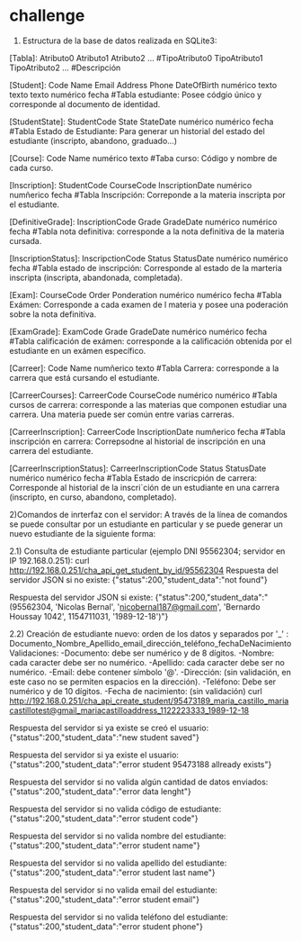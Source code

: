 # challenge

1) Estructura de la base de datos realizada en SQLite3:

[Tabla]:
Atributo0 Atributo1 Atributo2 ...
#TipoAtributo0 TipoAtributo1 TipoAtributo2 ...
#Descripción


[Student]:
Code Name Email Address Phone DateOfBirth
numérico texto texto texto numérico fecha
#Tabla estudiante: Posee códgio único y corresponde al documento de identidad.

[StudentState]:
StudentCode State StateDate
numérico numérico fecha
#Tabla Estado de Estudiante: Para generar un historial del estado del estudiante (inscripto, abandono, graduado...)

[Course]:
Code Name
numérico texto
#Taba curso: Código y nombre de cada curso.

[Inscription]:
StudentCode CourseCode InscriptionDate
numérico numñerico fecha
#Tabla Inscripción: Correponde a la materia inscripta por el estudiante.

[DefinitiveGrade]:
InscriptionCode Grade GradeDate
numérico numérico fecha
#Tabla nota definitiva: corresponde a la nota definitiva de la materia cursada.

[InscriptionStatus]:
InscripctionCode Status StatusDate
numérico numérico fecha
#Tabla estado de inscripción: Corresponde al estado de la marteria inscripta (inscripta, abandonada, completada).

[Exam]:
CourseCode Order Ponderation 
numérico numérico fecha
#Tabla Exámen: Corresponde a cada examen de l materia y posee una poderación sobre la nota definitiva.

[ExamGrade]:
ExamCode Grade GradeDate
numérico numérico fecha
#Tabla calificación de exámen: corresponde a la calificación obtenida por el estudiante en un exámen específico.

[Carreer]:
Code Name
numñerico texto
#Tabla Carrera: corresponde a la carrera que está cursando el estudiante.

[CarreerCourses]:
CarreerCode CourseCode
numérico numérico
#Tabla cursos de carrera: corresponde a las materias que componen estudiar una carrera. Una materia puede ser común entre varias carreras.

[CarreerInscription]:
CarreerCode InscriptionDate
numñerico fecha
#Tabla inscripción en carrera: Correpsodne al historial de inscripción en una carrera del estudiante.

[CarreerInscriptionStatus]:
CarreerInscriptionCode Status StatusDate
numérico numérico fecha
#Tabla Estado de inscricpión de carrera: Corresponde al historial de la inscri`ción de un estudiante en una carrera (inscripto, en curso, abandono, completado).

2)Comandos de inrterfaz con el servidor:
A través de la línea de comandos se puede consultar por un estudiante en particular y se puede generar un nuevo estudiante de la siguiente forma:

2.1) Consulta de estudiante particular (ejemplo DNI 95562304; servidor en IP 192.168.0.251):
curl http://192.168.0.251/cha_api_get_student_by_id/95562304
Respuesta del servidor JSON si no existe:
{"status":200,"student_data":"not found"}

Respuesta del servidor JSON si existe:
{"status":200,"student_data":"(95562304, 'Nicolas Bernal', 'nicobernal187@gmail.com', 'Bernardo Houssay 1042', 1154711031, '1989-12-18')"}

2.2) Creación de estudiante nuevo:
orden de los datos y separados por '_' : Documento_Nombre_Apellido_email_dirección_teléfono_fechaDeNacimiento
Validaciones:
-Documento: debe ser numérico y de 8 dígitos.
-Nombre: cada caracter debe ser no numérico.
-Apellido: cada caracter debe ser no numérico.
-Email: debe contener símbolo '@'.
-Dirección: (sin validación, en este caso no se permiten espacios en la dirección).
-Teléfono: Debe ser numérico y de 10 dígitos.
-Fecha de nacimiento: (sin validación)
curl http://192.168.0.251/cha_api_create_student/95473189_maria_castillo_mariacastillotest@gmail_mariacastilloaddress_1122223333_1989-12-18

Respuesta del servidor si ya existe se creó el usuario:
{"status":200,"student_data":"new student saved"}

Respuesta del servidor si ya existe el usuario:
{"status":200,"student_data":"error student 95473188 allready exists"}

Respuesta del servidor si no valida algún cantidad de datos enviados:
{"status":200,"student_data":"error data lenght"}

Respuesta del servidor si no valida código de estudiante:
{"status":200,"student_data":"error student code"}

Respuesta del servidor si no valida nombre del estudiante:
{"status":200,"student_data":"error student name"}

Respuesta del servidor si no valida apellido del estudiante:
{"status":200,"student_data":"error student last name"}

Respuesta del servidor si no valida email del estudiante:
{"status":200,"student_data":"error student email"}

Respuesta del servidor si no valida teléfono del estudiante:
{"status":200,"student_data":"error student phone"}


